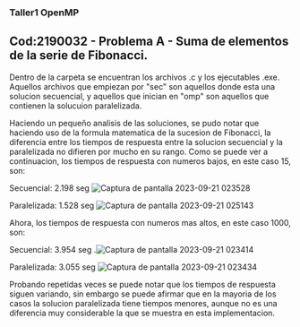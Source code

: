 ### Taller1 OpenMP
## Cod:2190032 - Problema A - Suma de elementos de la serie de Fibonacci.
Dentro de la carpeta se encuentran los archivos .c y los ejecutables .exe.
Aquellos archivos que empiezan por "sec" son aquellos donde esta una solucion secuencial, y aquellos que inician en "omp" son aquellos que contienen la solucuion paralelizada.

Haciendo un pequeño analisis de las soluciones, se pudo notar que haciendo uso de la formula matematica de la sucesion de Fibonacci, la diferencia entre los tiempos de respuesta entre la solucion secuencial y la paralelizada no difieren por mucho en su rango.
Como se puede ver a continuacion, los tiempos de respuesta con numeros bajos, en este caso 15, son:

Secuencial: 2.198 seg
![Captura de pantalla 2023-09-21 023528](https://github.com/Rubi221/IntroPP2190032/assets/98795896/2f5cc123-6fc2-4bcb-9515-fa2154009cf4)

Paralelizada: 1.528 seg
![Captura de pantalla 2023-09-21 025143](https://github.com/Rubi221/IntroPP2190032/assets/98795896/5bce80ea-1d62-41ee-8543-14cefd110a84)


Ahora, los tiempos de respuesta con numeros mas altos, en este caso 1000, son:


Secuencial: 3.954 seg
.![Captura de pantalla 2023-09-21 023414](https://github.com/Rubi221/IntroPP2190032/assets/98795896/aeb9fa48-6c51-4aaf-b192-a5679643aacf)

Paralelizada: 3.055 seg
![Captura de pantalla 2023-09-21 023434](https://github.com/Rubi221/IntroPP2190032/assets/98795896/5fbe5a7c-f78a-41bd-bedd-b82b7a33bc11)


Probando repetidas veces se puede notar que los tiempos de respuesta siguen variando, sin embargo se puede afirmar que en la mayoria de los casos la solucion paralelizada tiene tiempos menores, aunque no es una diferencia muy considerable la que se muestra en esta implementacion.
